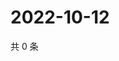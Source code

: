 # 2022-10-12

共 0 条

<!-- BEGIN WEIBO -->
<!-- 最后更新时间 Wed Oct 12 2022 22:36:28 GMT+0800 (China Standard Time) -->

<!-- END WEIBO -->

